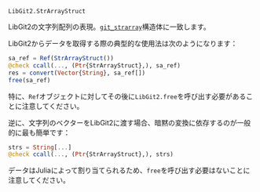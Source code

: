 ```
LibGit2.StrArrayStruct
```

LibGit2の文字列配列の表現。[`git_strarray`](https://libgit2.org/libgit2/#HEAD/type/git_strarray)構造体に一致します。

LibGit2からデータを取得する際の典型的な使用法は次のようになります：

```julia
sa_ref = Ref(StrArrayStruct())
@check ccall(..., (Ptr{StrArrayStruct},), sa_ref)
res = convert(Vector{String}, sa_ref[])
free(sa_ref)
```

特に、`Ref`オブジェクトに対してその後に`LibGit2.free`を呼び出す必要があることに注意してください。

逆に、文字列のベクターをLibGit2に渡す場合、暗黙の変換に依存するのが一般的に最も簡単です：

```julia
strs = String[...]
@check ccall(..., (Ptr{StrArrayStruct},), strs)
```

データはJuliaによって割り当てられるため、`free`を呼び出す必要はないことに注意してください。
